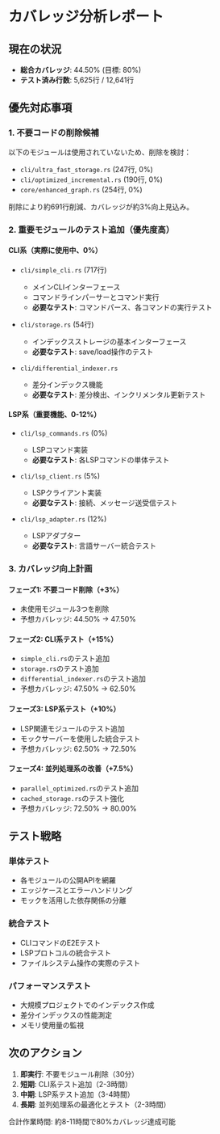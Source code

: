 # カバレッジ分析レポート

## 現在の状況
- **総合カバレッジ**: 44.50% (目標: 80%)
- **テスト済み行数**: 5,625行 / 12,641行

## 優先対応事項

### 1. 不要コードの削除候補
以下のモジュールは使用されていないため、削除を検討：
- `cli/ultra_fast_storage.rs` (247行, 0%)
- `cli/optimized_incremental.rs` (190行, 0%)  
- `core/enhanced_graph.rs` (254行, 0%)

削除により約691行削減、カバレッジが約3%向上見込み。

### 2. 重要モジュールのテスト追加（優先度高）

#### CLI系（実際に使用中、0%）
- `cli/simple_cli.rs` (717行)
  - メインCLIインターフェース
  - コマンドラインパーサーとコマンド実行
  - **必要なテスト**: コマンドパース、各コマンドの実行テスト

- `cli/storage.rs` (54行)
  - インデックスストレージの基本インターフェース
  - **必要なテスト**: save/load操作のテスト

- `cli/differential_indexer.rs`
  - 差分インデックス機能
  - **必要なテスト**: 差分検出、インクリメンタル更新テスト

#### LSP系（重要機能、0-12%）
- `cli/lsp_commands.rs` (0%)
  - LSPコマンド実装
  - **必要なテスト**: 各LSPコマンドの単体テスト

- `cli/lsp_client.rs` (5%)
  - LSPクライアント実装
  - **必要なテスト**: 接続、メッセージ送受信テスト

- `cli/lsp_adapter.rs` (12%)
  - LSPアダプター
  - **必要なテスト**: 言語サーバー統合テスト

### 3. カバレッジ向上計画

#### フェーズ1: 不要コード削除（+3%）
- 未使用モジュール3つを削除
- 予想カバレッジ: 44.50% → 47.50%

#### フェーズ2: CLI系テスト（+15%）
- `simple_cli.rs`のテスト追加
- `storage.rs`のテスト追加
- `differential_indexer.rs`のテスト追加
- 予想カバレッジ: 47.50% → 62.50%

#### フェーズ3: LSP系テスト（+10%）
- LSP関連モジュールのテスト追加
- モックサーバーを使用した統合テスト
- 予想カバレッジ: 62.50% → 72.50%

#### フェーズ4: 並列処理系の改善（+7.5%）
- `parallel_optimized.rs`のテスト追加
- `cached_storage.rs`のテスト強化
- 予想カバレッジ: 72.50% → 80.00%

## テスト戦略

### 単体テスト
- 各モジュールの公開APIを網羅
- エッジケースとエラーハンドリング
- モックを活用した依存関係の分離

### 統合テスト
- CLIコマンドのE2Eテスト
- LSPプロトコルの統合テスト
- ファイルシステム操作の実際のテスト

### パフォーマンステスト
- 大規模プロジェクトでのインデックス作成
- 差分インデックスの性能測定
- メモリ使用量の監視

## 次のアクション

1. **即実行**: 不要モジュール削除（30分）
2. **短期**: CLI系テスト追加（2-3時間）
3. **中期**: LSP系テスト追加（3-4時間）
4. **長期**: 並列処理系の最適化とテスト（2-3時間）

合計作業時間: 約8-11時間で80%カバレッジ達成可能